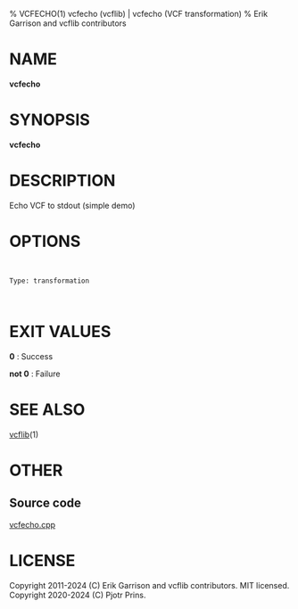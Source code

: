 % VCFECHO(1) vcfecho (vcflib) | vcfecho (VCF transformation)
% Erik Garrison and vcflib contributors

# NAME

**vcfecho**

# SYNOPSIS

**vcfecho** <vcf file>

# DESCRIPTION

Echo VCF to stdout (simple demo)



# OPTIONS

```


Type: transformation

      

```





# EXIT VALUES

**0**
: Success

**not 0**
: Failure

# SEE ALSO



[vcflib](./vcflib.md)(1)



# OTHER

## Source code

[vcfecho.cpp](https://github.com/vcflib/vcflib/blob/master/src/vcfecho.cpp)

# LICENSE

Copyright 2011-2024 (C) Erik Garrison and vcflib contributors. MIT licensed.
Copyright 2020-2024 (C) Pjotr Prins.

<!--
  Created with ./scripts/bin2md.rb scripts/bin2md-template.erb
-->
